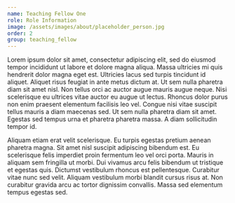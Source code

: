 ```yaml
---
name: Teaching Fellow One
role: Role Information
image: /assets/images/about/placeholder_person.jpg
order: 2
group: teaching_fellow
---
```


Lorem ipsum dolor sit amet, consectetur adipiscing elit, sed do eiusmod tempor incididunt ut labore et dolore magna aliqua. Massa ultricies mi quis hendrerit dolor magna eget est. Ultricies lacus sed turpis tincidunt id aliquet. Aliquet risus feugiat in ante metus dictum at. Ut sem nulla pharetra diam sit amet nisl. Non tellus orci ac auctor augue mauris augue neque. Nisi scelerisque eu ultrices vitae auctor eu augue ut lectus. Rhoncus dolor purus non enim praesent elementum facilisis leo vel. Congue nisi vitae suscipit tellus mauris a diam maecenas sed. Ut sem nulla pharetra diam sit amet. Egestas sed tempus urna et pharetra pharetra massa. A diam sollicitudin tempor id.

Aliquam etiam erat velit scelerisque. Eu turpis egestas pretium aenean pharetra magna. Sit amet nisl suscipit adipiscing bibendum est. Eu scelerisque felis imperdiet proin fermentum leo vel orci porta. Mauris in aliquam sem fringilla ut morbi. Dui vivamus arcu felis bibendum ut tristique et egestas quis. Dictumst vestibulum rhoncus est pellentesque. Curabitur vitae nunc sed velit. Aliquam vestibulum morbi blandit cursus risus at. Non curabitur gravida arcu ac tortor dignissim convallis. Massa sed elementum tempus egestas sed.
